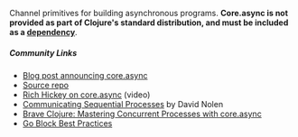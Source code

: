 Channel primitives for building asynchronous programs. **Core.async is not provided as part of Clojure's standard distribution, and must be included as a [dependency](https://github.com/clojure/core.async#releases-and-dependency-information)**.


##### Community Links

* [Blog post announcing core.async](http://clojure.com/blog/2013/06/28/clojure-core-async-channels.html)
* [Source repo](https://github.com/clojure/core.async)
* [Rich Hickey on core.async](http://www.infoq.com/presentations/clojure-core-async) (video)
* [Communicating Sequential Processes](http://swannodette.github.io/2013/07/12/communicating-sequential-processes) by David Nolen
* [Brave Clojure: Mastering Concurrent Processes with core.async](http://www.braveclojure.com/core-async/)
* [Go Block Best Practices](https://github.com/clojure/core.async/wiki/Go-Block-Best-Practices)
